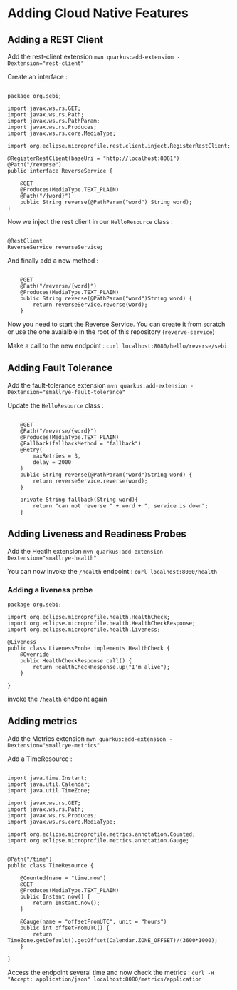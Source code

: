 # Adding Cloud Native Features

## Adding a REST Client

Add the rest-client extension `mvn quarkus:add-extension -Dextension="rest-client"`

Create an interface : 

```

package org.sebi;

import javax.ws.rs.GET;
import javax.ws.rs.Path;
import javax.ws.rs.PathParam;
import javax.ws.rs.Produces;
import javax.ws.rs.core.MediaType;

import org.eclipse.microprofile.rest.client.inject.RegisterRestClient;

@RegisterRestClient(baseUri = "http://localhost:8081")
@Path("/reverse")
public interface ReverseService {
    
    @GET
    @Produces(MediaType.TEXT_PLAIN)
    @Path("/{word}")
    public String reverse(@PathParam("word") String word);
}

```

Now we inject the rest client in our `HelloResource` class : 

```

@RestClient
ReverseService reverseService;

```

And finally add a new method : 

```

    @GET
    @Path("/reverse/{word}")
    @Produces(MediaType.TEXT_PLAIN)
    public String reverse(@PathParam("word")String word) {
        return reverseService.reverse(word);
    }

```

Now you need to start the Reverse Service. You can create it from scratch or use the one avaialble in the root of this repository (`reverve-service`)

Make a call to the new endpoint : `curl localhost:8080/hello/reverse/sebi`

## Adding Fault Tolerance

Add the fault-tolerance extension `mvn quarkus:add-extension -Dextension="smallrye-fault-tolerance"`

Update the `HelloResource` class : 

```
    
    @GET
    @Path("/reverse/{word}")
    @Produces(MediaType.TEXT_PLAIN)
    @Fallback(fallbackMethod = "fallback")
    @Retry(
        maxRetries = 3,
        delay = 2000
    )
    public String reverse(@PathParam("word")String word) {
        return reverseService.reverse(word);
    }

    private String fallback(String word){
        return "can not reverse " + word + ", service is down";
    }

```


## Adding Liveness and Readiness Probes

Add the Heatlh extension `mvn quarkus:add-extension -Dextension="smallrye-health"`

You can now invoke the `/health` endpoint : 
`curl localhost:8080/health`

### Adding a liveness probe

```
package org.sebi;

import org.eclipse.microprofile.health.HealthCheck;
import org.eclipse.microprofile.health.HealthCheckResponse;
import org.eclipse.microprofile.health.Liveness;

@Liveness
public class LivenessProbe implements HealthCheck {
    @Override
    public HealthCheckResponse call() {
        return HealthCheckResponse.up("I'm alive");
    }

}
```

invoke the `/health` endpoint again 

## Adding metrics

Add the Metrics extension `mvn quarkus:add-extension -Dextension="smallrye-metrics"`

Add a TimeResource : 

```

import java.time.Instant;
import java.util.Calendar;
import java.util.TimeZone;

import javax.ws.rs.GET;
import javax.ws.rs.Path;
import javax.ws.rs.Produces;
import javax.ws.rs.core.MediaType;

import org.eclipse.microprofile.metrics.annotation.Counted;
import org.eclipse.microprofile.metrics.annotation.Gauge;


@Path("/time")
public class TimeResource {

    @Counted(name = "time.now") 
    @GET
    @Produces(MediaType.TEXT_PLAIN)
    public Instant now() {
        return Instant.now();
    }

    @Gauge(name = "offsetFromUTC", unit = "hours") 
    public int offsetFromUTC() {
        return TimeZone.getDefault().getOffset(Calendar.ZONE_OFFSET)/(3600*1000);
    }

}

```

Access the endpoint several time and now check the metrics : 
`curl -H "Accept: application/json" localhost:8080/metrics/application`

